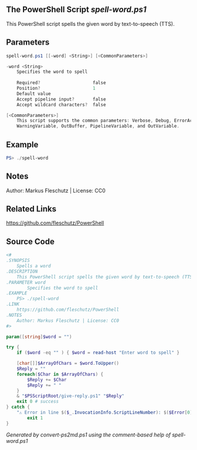 ## The PowerShell Script *spell-word.ps1*

This PowerShell script spells the given word by text-to-speech (TTS).

## Parameters
```powershell
spell-word.ps1 [[-word] <String>] [<CommonParameters>]

-word <String>
    Specifies the word to spell
    
    Required?                    false
    Position?                    1
    Default value                
    Accept pipeline input?       false
    Accept wildcard characters?  false

[<CommonParameters>]
    This script supports the common parameters: Verbose, Debug, ErrorAction, ErrorVariable, WarningAction, 
    WarningVariable, OutBuffer, PipelineVariable, and OutVariable.
```

## Example
```powershell
PS> ./spell-word

```

## Notes
Author: Markus Fleschutz | License: CC0

## Related Links
https://github.com/fleschutz/PowerShell

## Source Code
```powershell
<#
.SYNOPSIS
	Spells a word
.DESCRIPTION
	This PowerShell script spells the given word by text-to-speech (TTS).
.PARAMETER word
        Specifies the word to spell
.EXAMPLE
	PS> ./spell-word
.LINK
	https://github.com/fleschutz/PowerShell
.NOTES
	Author: Markus Fleschutz | License: CC0
#>

param([string]$word = "")

try {
	if ($word -eq "" ) { $word = read-host "Enter word to spell" }

	[char[]]$ArrayOfChars = $word.ToUpper()
	$Reply = ""
	foreach($Char in $ArrayOfChars) {
		$Reply += $Char
		$Reply += " "
	}
	& "$PSScriptRoot/give-reply.ps1" "$Reply"
	exit 0 # success
} catch {
	"⚠️ Error in line $($_.InvocationInfo.ScriptLineNumber): $($Error[0])"
        exit 1
}
```

*Generated by convert-ps2md.ps1 using the comment-based help of spell-word.ps1*
